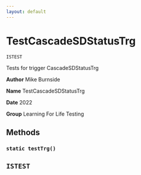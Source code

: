 ```yaml
---
layout: default
---
```


# TestCascadeSDStatusTrg

`ISTEST`

Tests for trigger CascadeSDStatusTrg

**Author** Mike Burnside

**Name** TestCascadeSDStatusTrg

**Date** 2022

**Group** Learning For Life Testing

## Methods

### `static testTrg()`

## `ISTEST`
